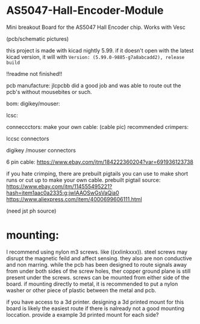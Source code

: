 # AS5047-Hall-Encoder-Module
Mini breakout Board for the AS5047 Hall Encoder chip. Works with Vesc

(pcb/schematic pictures)

this project is made with kicad nightly 5.99. if it doesn't open with the latest kicad version, it will with `Version: (5.99.0-9885-g7a8abcadd2), release build`




!!readme not finished!!

pcb manufacture:
jlcpcbb did a good job and was able to route out the pcb's without mousebites or such.

bom:
digikey/mouser:


lcsc:

conneccctors:
make your own cable:
(cable pic)
recommended crimpers:

lccsc connectors

digikey /mouser connectors


6 pin cable:
https://www.ebay.com/itm/184222360204?var=691936123738


if you hate crimping, there are prebuilt pigtails you can use to make short runs or cut up to make your own cable.
prebuilt pigtail source:
https://www.ebay.com/itm/114555495221?hash=item1aac0a2335:g:jwIAAOSwGsVaQia0
https://www.aliexpress.com/item/4000699606111.html


(need jst ph source)

# mounting:
 I recommend using nylon m3 screws. like ((xxlinkxxx)). steel screws may disrupt the magnetic feild and affect sensing. they also are non conductive and non marring. while the pcb has been designed to route signals away from under both sides of the screw holes, ther copper ground plane is still present under the screws. screws can be mounted from either side of the board. if mounting directly to metal, it is recommended to put a nylon washer or other piece of plastic between the metal and pcb.

if you have access to a 3d printer. designing a 3d printed mount for this board is likely the easiest route if there is nalready not a good mounting loccation.
provide a example 3d printed mount for each side?

